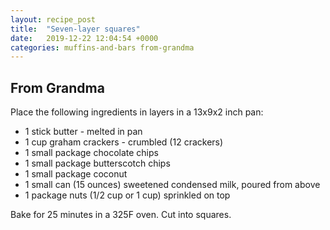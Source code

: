 ```yaml
---
layout: recipe_post
title:  "Seven-layer squares"
date:   2019-12-22 12:04:54 +0000
categories: muffins-and-bars from-grandma
---
```


## From Grandma


Place the following ingredients in layers in a 13x9x2 inch pan:


* 1 stick butter - melted in pan
* 1 cup graham crackers - crumbled (12 crackers)
* 1 small package chocolate chips
* 1 small package butterscotch chips
* 1 small package coconut
* 1 small can (15 ounces) sweetened condensed milk, poured from above
* 1 package nuts (1/2 cup or 1 cup) sprinkled on top


Bake for 25 minutes in a 325F oven. Cut into squares.
